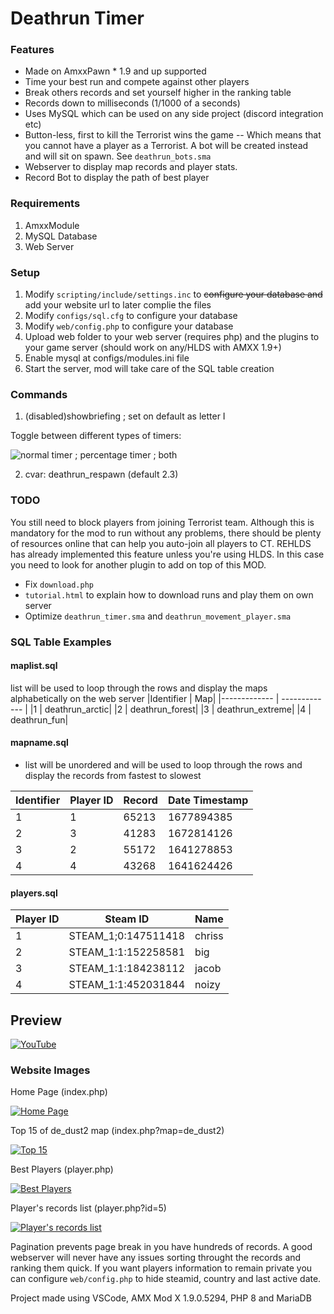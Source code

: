 
# Deathrun Timer
### Features

- Made on AmxxPawn * 1.9 and up supported
- Time your best run and compete against other players
- Break others records and set yourself higher in the ranking table
- Records down to milliseconds (1/1000 of a seconds)
- Uses MySQL which can be used on any side project (discord integration etc)
- Button-less, first to kill the Terrorist wins the game
-- Which means that you cannot have a player as a Terrorist. A bot will be created instead and will sit on spawn. See `deathrun_bots.sma`
- Webserver to display map records and player stats.
- Record Bot to display the path of best player


### Requirements
1. AmxxModule
2. MySQL Database
3. Web Server

### Setup
1. Modify `scripting/include/settings.inc` to ~~configure your database and~~ add your website url to later complie the files
2. Modify `configs/sql.cfg` to configure your database 
3. Modify `web/config.php` to configure your database
4. Upload web folder to your web server (requires php) and the plugins to your game server (should work on any/HLDS with AMXX 1.9+)
5. Enable mysql at configs/modules.ini file
6. Start the server, mod will take care of the SQL table creation

### Commands
1. (disabled)showbriefing ; set on default as letter I
   
Toggle between different types of timers:

![normal timer ; percentage timer ; both](https://i.imgur.com/PqrApMA.gif)

2. cvar: deathrun_respawn (default 2.3)

### TODO
You still need to block players from joining Terrorist team. Although this is mandatory for the mod to run without any problems, there should be plenty of resources online that can help you auto-join all players to CT. REHLDS has already implemented this feature unless you're using HLDS. In this case you need to look for another plugin to add on top of this MOD.

- Fix `download.php`
- `tutorial.html` to explain how to download runs and play them on own server
- Optimize `deathrun_timer.sma` and `deathrun_movement_player.sma`


### SQL Table Examples

#### maplist.sql
list will be used to loop through the rows and display the maps alphabetically on the web server
|Identifier  | Map|
|------------- | ------------- |
|1  | deathrun_arctic|
|2  | deathrun_forest|
|3  | deathrun_extreme|
|4  | deathrun_fun|

#### mapname.sql
- list will be unordered and will be used to loop through the rows and display the records from fastest to slowest

|Identifier  | Player ID | Record | Date Timestamp|
|------------- | -------------|-------------|-------------|
|1  | 1 | 65213 | 1677894385|
|2  | 3 | 41283 | 1672814126|
|3  | 2 | 55172 | 1641278853|
|4  | 4 | 43268 | 1641624426|

#### players.sql
|Player ID  | Steam ID | Name|
|------------- | -------------|-------------|
|1  | STEAM_1;0:147511418 | chriss|
|2  | STEAM_1:1:152258581 | big|
|3  | STEAM_1:1:184238112 | jacob|
|4  | STEAM_1:1:452031844 | noizy|
## Preview

[![YouTube](http://img.youtube.com/vi/duUQtwEVd0s/0.jpg)](http://www.youtube.com/watch?v=duUQtwEVd0s&list=PLuVPUqdG6VjIMcQs8Y3eVFpVRBvDWhtZ4 "aLbaneso.neT Deathrun")

### Website Images
Home Page (index.php)

[![Home Page](https://i.imgur.com/VikAJEK.png "Home Page")](https://i.imgur.com/VikAJEK.png "Home Page")

Top 15 of de_dust2 map (index.php?map=de_dust2)

[![Top 15](https://i.imgur.com/sunreLP.png "Top 15")](https://i.imgur.com/sunreLP.png "Top 15")

Best Players (player.php)

[![Best Players](https://i.imgur.com/4aFgXWA.png "Best Players")](https://i.imgur.com/4aFgXWA.png "Best Players")

Player's records list (player.php?id=5)

[![Player's records list](https://i.imgur.com/f1QZjnP.png "Player's records list")](https://i.imgur.com/f1QZjnP.png "Player's records list")

Pagination prevents page break in you have hundreds of records.
A good webserver will never have any issues sorting throught the records and ranking them quick.
If you want players information to remain private you can configure `web/config.php` to hide steamid, country and last active date.

Project made using VSCode, AMX Mod X 1.9.0.5294, PHP 8 and MariaDB
